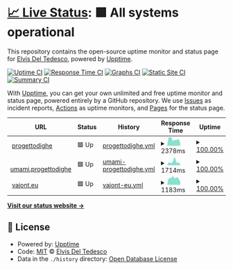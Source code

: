 # [📈 Live Status](https://phante.github.io/prdi-status): <!--live status--> **🟩 All systems operational**

This repository contains the open-source uptime monitor and status page for [Elvis Del Tedesco](https://www.phante.com), powered by [Upptime](https://github.com/upptime/upptime).

[![Uptime CI](https://github.com/phante/prdi-status/workflows/Uptime%20CI/badge.svg)](https://github.com/phante/prdi-status/actions?query=workflow%3A%22Uptime+CI%22)
[![Response Time CI](https://github.com/phante/prdi-status/workflows/Response%20Time%20CI/badge.svg)](https://github.com/phante/prdi-status/actions?query=workflow%3A%22Response+Time+CI%22)
[![Graphs CI](https://github.com/phante/prdi-status/workflows/Graphs%20CI/badge.svg)](https://github.com/phante/prdi-status/actions?query=workflow%3A%22Graphs+CI%22)
[![Static Site CI](https://github.com/phante/prdi-status/workflows/Static%20Site%20CI/badge.svg)](https://github.com/phante/prdi-status/actions?query=workflow%3A%22Static+Site+CI%22)
[![Summary CI](https://github.com/phante/prdi-status/workflows/Summary%20CI/badge.svg)](https://github.com/phante/prdi-status/actions?query=workflow%3A%22Summary+CI%22)

With [Upptime](https://upptime.js.org), you can get your own unlimited and free uptime monitor and status page, powered entirely by a GitHub repository. We use [Issues](https://github.com/phante/prdi-status/issues) as incident reports, [Actions](https://github.com/phante/prdi-status/actions) as uptime monitors, and [Pages](https://phante.github.io/prdi-status) for the status page.

<!--start: status pages-->
<!-- This summary is generated by Upptime (https://github.com/upptime/upptime) -->
<!-- Do not edit this manually, your changes will be overwritten -->
<!-- prettier-ignore -->
| URL | Status | History | Response Time | Uptime |
| --- | ------ | ------- | ------------- | ------ |
| <img alt="" src="https://icons.duckduckgo.com/ip3/www.progettodighe.it.ico" height="13"> [progettodighe](https://www.progettodighe.it) | 🟩 Up | [progettodighe.yml](https://github.com/phante/prdi-status/commits/HEAD/history/progettodighe.yml) | <details><summary><img alt="Response time graph" src="./graphs/progettodighe/response-time-week.png" height="20"> 2378ms</summary><br><a href="https://status.prdi.it/history/progettodighe"><img alt="Response time 2154" src="https://img.shields.io/endpoint?url=https%3A%2F%2Fraw.githubusercontent.com%2Fphante%2Fprdi-status%2FHEAD%2Fapi%2Fprogettodighe%2Fresponse-time.json"></a><br><a href="https://status.prdi.it/history/progettodighe"><img alt="24-hour response time 1148" src="https://img.shields.io/endpoint?url=https%3A%2F%2Fraw.githubusercontent.com%2Fphante%2Fprdi-status%2FHEAD%2Fapi%2Fprogettodighe%2Fresponse-time-day.json"></a><br><a href="https://status.prdi.it/history/progettodighe"><img alt="7-day response time 2378" src="https://img.shields.io/endpoint?url=https%3A%2F%2Fraw.githubusercontent.com%2Fphante%2Fprdi-status%2FHEAD%2Fapi%2Fprogettodighe%2Fresponse-time-week.json"></a><br><a href="https://status.prdi.it/history/progettodighe"><img alt="30-day response time 2158" src="https://img.shields.io/endpoint?url=https%3A%2F%2Fraw.githubusercontent.com%2Fphante%2Fprdi-status%2FHEAD%2Fapi%2Fprogettodighe%2Fresponse-time-month.json"></a><br><a href="https://status.prdi.it/history/progettodighe"><img alt="1-year response time 2124" src="https://img.shields.io/endpoint?url=https%3A%2F%2Fraw.githubusercontent.com%2Fphante%2Fprdi-status%2FHEAD%2Fapi%2Fprogettodighe%2Fresponse-time-year.json"></a></details> | <details><summary><a href="https://status.prdi.it/history/progettodighe">100.00%</a></summary><a href="https://status.prdi.it/history/progettodighe"><img alt="All-time uptime 99.93%" src="https://img.shields.io/endpoint?url=https%3A%2F%2Fraw.githubusercontent.com%2Fphante%2Fprdi-status%2FHEAD%2Fapi%2Fprogettodighe%2Fuptime.json"></a><br><a href="https://status.prdi.it/history/progettodighe"><img alt="24-hour uptime 100.00%" src="https://img.shields.io/endpoint?url=https%3A%2F%2Fraw.githubusercontent.com%2Fphante%2Fprdi-status%2FHEAD%2Fapi%2Fprogettodighe%2Fuptime-day.json"></a><br><a href="https://status.prdi.it/history/progettodighe"><img alt="7-day uptime 100.00%" src="https://img.shields.io/endpoint?url=https%3A%2F%2Fraw.githubusercontent.com%2Fphante%2Fprdi-status%2FHEAD%2Fapi%2Fprogettodighe%2Fuptime-week.json"></a><br><a href="https://status.prdi.it/history/progettodighe"><img alt="30-day uptime 100.00%" src="https://img.shields.io/endpoint?url=https%3A%2F%2Fraw.githubusercontent.com%2Fphante%2Fprdi-status%2FHEAD%2Fapi%2Fprogettodighe%2Fuptime-month.json"></a><br><a href="https://status.prdi.it/history/progettodighe"><img alt="1-year uptime 100.00%" src="https://img.shields.io/endpoint?url=https%3A%2F%2Fraw.githubusercontent.com%2Fphante%2Fprdi-status%2FHEAD%2Fapi%2Fprogettodighe%2Fuptime-year.json"></a></details>
| <img alt="" src="https://icons.duckduckgo.com/ip3/umami.progettodighe.it.ico" height="13"> [umami.progettodighe](https://umami.progettodighe.it) | 🟩 Up | [umami-progettodighe.yml](https://github.com/phante/prdi-status/commits/HEAD/history/umami-progettodighe.yml) | <details><summary><img alt="Response time graph" src="./graphs/umami-progettodighe/response-time-week.png" height="20"> 1714ms</summary><br><a href="https://status.prdi.it/history/umami-progettodighe"><img alt="Response time 784" src="https://img.shields.io/endpoint?url=https%3A%2F%2Fraw.githubusercontent.com%2Fphante%2Fprdi-status%2FHEAD%2Fapi%2Fumami-progettodighe%2Fresponse-time.json"></a><br><a href="https://status.prdi.it/history/umami-progettodighe"><img alt="24-hour response time 584" src="https://img.shields.io/endpoint?url=https%3A%2F%2Fraw.githubusercontent.com%2Fphante%2Fprdi-status%2FHEAD%2Fapi%2Fumami-progettodighe%2Fresponse-time-day.json"></a><br><a href="https://status.prdi.it/history/umami-progettodighe"><img alt="7-day response time 1714" src="https://img.shields.io/endpoint?url=https%3A%2F%2Fraw.githubusercontent.com%2Fphante%2Fprdi-status%2FHEAD%2Fapi%2Fumami-progettodighe%2Fresponse-time-week.json"></a><br><a href="https://status.prdi.it/history/umami-progettodighe"><img alt="30-day response time 1111" src="https://img.shields.io/endpoint?url=https%3A%2F%2Fraw.githubusercontent.com%2Fphante%2Fprdi-status%2FHEAD%2Fapi%2Fumami-progettodighe%2Fresponse-time-month.json"></a><br><a href="https://status.prdi.it/history/umami-progettodighe"><img alt="1-year response time 821" src="https://img.shields.io/endpoint?url=https%3A%2F%2Fraw.githubusercontent.com%2Fphante%2Fprdi-status%2FHEAD%2Fapi%2Fumami-progettodighe%2Fresponse-time-year.json"></a></details> | <details><summary><a href="https://status.prdi.it/history/umami-progettodighe">100.00%</a></summary><a href="https://status.prdi.it/history/umami-progettodighe"><img alt="All-time uptime 99.94%" src="https://img.shields.io/endpoint?url=https%3A%2F%2Fraw.githubusercontent.com%2Fphante%2Fprdi-status%2FHEAD%2Fapi%2Fumami-progettodighe%2Fuptime.json"></a><br><a href="https://status.prdi.it/history/umami-progettodighe"><img alt="24-hour uptime 100.00%" src="https://img.shields.io/endpoint?url=https%3A%2F%2Fraw.githubusercontent.com%2Fphante%2Fprdi-status%2FHEAD%2Fapi%2Fumami-progettodighe%2Fuptime-day.json"></a><br><a href="https://status.prdi.it/history/umami-progettodighe"><img alt="7-day uptime 100.00%" src="https://img.shields.io/endpoint?url=https%3A%2F%2Fraw.githubusercontent.com%2Fphante%2Fprdi-status%2FHEAD%2Fapi%2Fumami-progettodighe%2Fuptime-week.json"></a><br><a href="https://status.prdi.it/history/umami-progettodighe"><img alt="30-day uptime 100.00%" src="https://img.shields.io/endpoint?url=https%3A%2F%2Fraw.githubusercontent.com%2Fphante%2Fprdi-status%2FHEAD%2Fapi%2Fumami-progettodighe%2Fuptime-month.json"></a><br><a href="https://status.prdi.it/history/umami-progettodighe"><img alt="1-year uptime 99.98%" src="https://img.shields.io/endpoint?url=https%3A%2F%2Fraw.githubusercontent.com%2Fphante%2Fprdi-status%2FHEAD%2Fapi%2Fumami-progettodighe%2Fuptime-year.json"></a></details>
| <img alt="" src="https://icons.duckduckgo.com/ip3/vajont.eu.ico" height="13"> [vajont.eu](https://vajont.eu) | 🟩 Up | [vajont-eu.yml](https://github.com/phante/prdi-status/commits/HEAD/history/vajont-eu.yml) | <details><summary><img alt="Response time graph" src="./graphs/vajont-eu/response-time-week.png" height="20"> 1183ms</summary><br><a href="https://status.prdi.it/history/vajont-eu"><img alt="Response time 854" src="https://img.shields.io/endpoint?url=https%3A%2F%2Fraw.githubusercontent.com%2Fphante%2Fprdi-status%2FHEAD%2Fapi%2Fvajont-eu%2Fresponse-time.json"></a><br><a href="https://status.prdi.it/history/vajont-eu"><img alt="24-hour response time 497" src="https://img.shields.io/endpoint?url=https%3A%2F%2Fraw.githubusercontent.com%2Fphante%2Fprdi-status%2FHEAD%2Fapi%2Fvajont-eu%2Fresponse-time-day.json"></a><br><a href="https://status.prdi.it/history/vajont-eu"><img alt="7-day response time 1183" src="https://img.shields.io/endpoint?url=https%3A%2F%2Fraw.githubusercontent.com%2Fphante%2Fprdi-status%2FHEAD%2Fapi%2Fvajont-eu%2Fresponse-time-week.json"></a><br><a href="https://status.prdi.it/history/vajont-eu"><img alt="30-day response time 920" src="https://img.shields.io/endpoint?url=https%3A%2F%2Fraw.githubusercontent.com%2Fphante%2Fprdi-status%2FHEAD%2Fapi%2Fvajont-eu%2Fresponse-time-month.json"></a><br><a href="https://status.prdi.it/history/vajont-eu"><img alt="1-year response time 875" src="https://img.shields.io/endpoint?url=https%3A%2F%2Fraw.githubusercontent.com%2Fphante%2Fprdi-status%2FHEAD%2Fapi%2Fvajont-eu%2Fresponse-time-year.json"></a></details> | <details><summary><a href="https://status.prdi.it/history/vajont-eu">100.00%</a></summary><a href="https://status.prdi.it/history/vajont-eu"><img alt="All-time uptime 72.84%" src="https://img.shields.io/endpoint?url=https%3A%2F%2Fraw.githubusercontent.com%2Fphante%2Fprdi-status%2FHEAD%2Fapi%2Fvajont-eu%2Fuptime.json"></a><br><a href="https://status.prdi.it/history/vajont-eu"><img alt="24-hour uptime 100.00%" src="https://img.shields.io/endpoint?url=https%3A%2F%2Fraw.githubusercontent.com%2Fphante%2Fprdi-status%2FHEAD%2Fapi%2Fvajont-eu%2Fuptime-day.json"></a><br><a href="https://status.prdi.it/history/vajont-eu"><img alt="7-day uptime 100.00%" src="https://img.shields.io/endpoint?url=https%3A%2F%2Fraw.githubusercontent.com%2Fphante%2Fprdi-status%2FHEAD%2Fapi%2Fvajont-eu%2Fuptime-week.json"></a><br><a href="https://status.prdi.it/history/vajont-eu"><img alt="30-day uptime 100.00%" src="https://img.shields.io/endpoint?url=https%3A%2F%2Fraw.githubusercontent.com%2Fphante%2Fprdi-status%2FHEAD%2Fapi%2Fvajont-eu%2Fuptime-month.json"></a><br><a href="https://status.prdi.it/history/vajont-eu"><img alt="1-year uptime 100.00%" src="https://img.shields.io/endpoint?url=https%3A%2F%2Fraw.githubusercontent.com%2Fphante%2Fprdi-status%2FHEAD%2Fapi%2Fvajont-eu%2Fuptime-year.json"></a></details>

<!--end: status pages-->

[**Visit our status website →**](https://phante.github.io/prdi-status)

## 📄 License

- Powered by: [Upptime](https://github.com/upptime/upptime)
- Code: [MIT](./LICENSE) © [Elvis Del Tedesco](https://www.phante.com)
- Data in the `./history` directory: [Open Database License](https://opendatacommons.org/licenses/odbl/1-0/)
